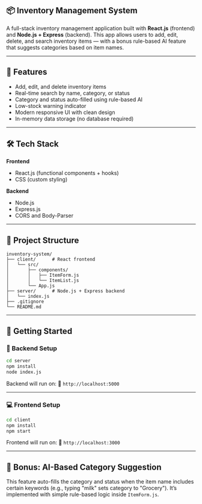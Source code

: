 ## 📦 Inventory Management System

A full-stack inventory management application built with **React.js** (frontend) and **Node.js + Express** (backend). This app allows users to add, edit, delete, and search inventory items — with a bonus rule-based AI feature that suggests categories based on item names.

---

## 🚀 Features

* Add, edit, and delete inventory items
* Real-time search by name, category, or status
* Category and status auto-filled using rule-based AI
* Low-stock warning indicator
* Modern responsive UI with clean design
* In-memory data storage (no database required)

---

## 🛠️ Tech Stack

**Frontend**

* React.js (functional components + hooks)
* CSS (custom styling)

**Backend**

* Node.js
* Express.js
* CORS and Body-Parser

---

## 📂 Project Structure

```
inventory-system/
├── client/      # React frontend
│   └── src/
│       ├── components/
│       │   ├── ItemForm.js
│       │   └── ItemList.js
│       └── App.js
├── server/      # Node.js + Express backend
│   └── index.js
├── .gitignore
└── README.md
```

---

## 🧪 Getting Started

### 🔧 Backend Setup

```bash
cd server
npm install
node index.js
```

Backend will run on:
📍 `http://localhost:5000`

---

### 💻 Frontend Setup

```bash
cd client
npm install
npm start
```

Frontend will run on:
📍 `http://localhost:3000`

---

## 🧠 Bonus: AI-Based Category Suggestion

This feature auto-fills the category and status when the item name includes certain keywords (e.g., typing "milk" sets category to "Grocery").
It’s implemented with simple rule-based logic inside `ItemForm.js`.

